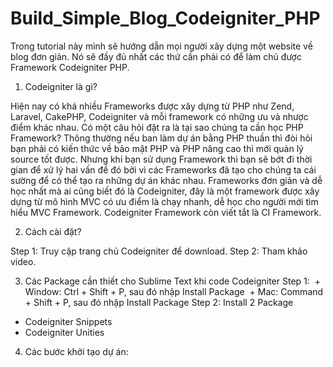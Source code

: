 # Build_Simple_Blog_Codeigniter_PHP

Trong tutorial này mình sẽ hướng dẫn mọi người xây dựng một website về blog đơn giản. Nó sẽ đầy đủ nhất các thứ cần phải có để làm chủ được Framework Codeigniter PHP.

1. Codeigniter là gì?

Hiện nay có khá nhiều Frameworks được xây dựng từ PHP như Zend, Laravel, CakePHP, Codeigniter và mỗi framework có những ưu và nhược điểm khác nhau. Có một câu hỏi đặt ra là tại sao chúng ta cần học PHP Framework? Thông thường nếu ban làm dự án bằng PHP thuần thì đòi hỏi bạn phải có kiến thức về bảo mật PHP và PHP nâng cao thì mới quản lý source tốt được. Nhưng khi bạn sử dụng Framework thì bạn sẽ bớt đi thời gian để xử lý hai vấn đề đó bởi vì các Frameworks đã tạo cho chúng ta cái sường để có thể tạo ra những dự án khác nhau. Frameworks đơn giản và dễ học nhất mà ai cũng biết đó là Codeigniter, đây là một framework được xây dựng từ mô hình MVC có ưu điểm là chạy nhanh, dễ học cho người mới tìm hiểu MVC Framework. Codeigniter Framework còn viết tắt là CI Framework.

2. Cách cài đặt?

Step 1: Truy cập trang chủ Codeigniter để download.
Step 2: Tham khảo video.

3. Các Package cần thiết cho Sublime Text khi code Codeigniter
Step 1: 
  + Window: Ctrl + Shift + P, sau đó nhập Install Package
  + Mac: Command + Shift + P, sau đó nhập Install Package
Step 2: Install 2 Package
  + Codeigniter Snippets
  + Codeigniter Unities

4. Các bước khởi tạo dự án:

